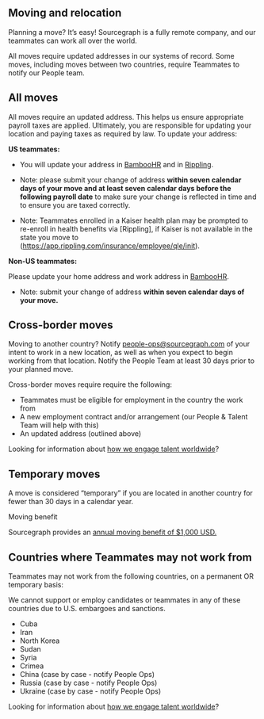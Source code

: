 ## **Moving and relocation**

Planning a move? It’s easy! Sourcegraph is a fully remote company, and our teammates can work all over the world.

All moves require updated addresses in our systems of record. Some moves, including moves between two countries, require Teammates to notify our People team.

## All moves

All moves require an updated address. This helps us ensure appropriate payroll taxes are applied. Ultimately, you are responsible for updating your location and paying taxes as required by law. To update your address:

**US teammates:**

- You will update your address in [BambooHR](https://help.bamboohr.com/hc/en-us/articles/227321928-Employee-Access-Manual#:~:text=How%20do%20I%20update%20my%20information%3F) and in [Rippling](https://app.rippling.com/insurance/employee/qle/init).

- Note: please submit your change of address **within seven calendar days of your move and at least seven calendar days before the following payroll date** to make sure your change is reflected in time and to ensure you are taxed correctly.
- Note: Teammates enrolled in a Kaiser health plan may be prompted to re-enroll in health benefits via [Rippling], if Kaiser is not available in the state you move to (https://app.rippling.com/insurance/employee/qle/init).

**Non-US teammates:**

Please update your home address and work address in [BambooHR](https://help.bamboohr.com/hc/en-us/articles/227321928-Employee-Access-Manual#:~:text=How%20do%20I%20update%20my%20information%3F).

- Note: submit your change of address **within seven calendar days of your move.**

## Cross-border moves

Moving to another country? Notify [people-ops@sourcegraph.com](mailto:people-ops@sourcegraph.com) of your intent to work in a new location, as well as when you expect to begin working from that location. Notify the People Team at least 30 days prior to your planned move.

Cross-border moves require require the following:

- Teammates must be eligible for employment in the country the work from
- A new employment contract and/or arrangement (our People & Talent Team will help with this)
- An updated address (outlined above)

Looking for information about [how we engage talent worldwide](how-we-engage-talent-outside-the-us/index.md)?

## Temporary moves

A move is considered “temporary” if you are located in another country for fewer than 30 days in a calendar year.

Moving benefit

Sourcegraph provides an [annual moving benefit of $1,000 USD.](../benefits-pay-perks/benefits-perks/#-moving-help)

## Countries where Teammates may not work from

Teammates may not work from the following countries, on a permanent OR temporary basis:

We cannot support or employ candidates or teammates in any of these countries due to U.S. embargoes and sanctions.

- Cuba
- Iran
- North Korea
- Sudan
- Syria
- Crimea
- China (case by case - notify People Ops)
- Russia (case by case - notify People Ops)
- Ukraine (case by case - notify People Ops)

Looking for information about [how we engage talent worldwide](how-we-engage-talent-outside-the-us/index.md)?
